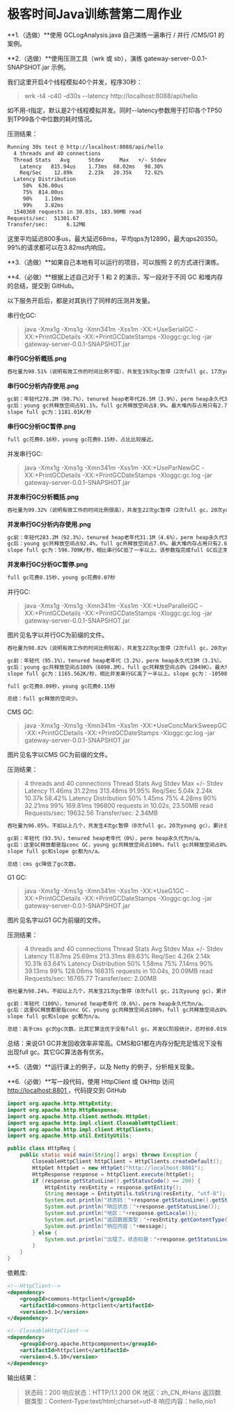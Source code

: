 # 极客时间Java训练营第二周作业

**1.（选做）**使用 GCLogAnalysis.java 自己演练一遍串行 / 并行 /CMS/G1 的案例。



**2.（选做）**使用压测工具（wrk 或 sb），演练 gateway-server-0.0.1-SNAPSHOT.jar 示例。

我们这里开启4个线程模拟40个并发，程序30秒：

> wrk -t4  -c40 -d30s --latency http://localhost:8088/api/hello

如不用-t指定，默认是2个线程模拟并发。同时--latency参数用于打印各个TP50到TP99各个中位数的耗时情况。

压测结果：

```markdown
Running 30s test @ http://localhost:8088/api/hello
  4 threads and 40 connections
  Thread Stats   Avg      Stdev     Max   +/- Stdev
    Latency   815.94us    1.73ms  68.02ms   98.38%
    Req/Sec    12.89k     2.23k   20.35k    72.92%
  Latency Distribution
     50%  636.00us
     75%  814.00us
     90%    1.10ms
     99%    3.82ms
  1540360 requests in 30.03s, 183.90MB read
Requests/sec:  51301.67
Transfer/sec:      6.12MB
```

这里平均延迟800多us，最大延迟68ms，平均qps为12890，最大qps20350。99%的请求都可以在3.82ms内响应。

**3.（选做）**如果自己本地有可以运行的项目，可以按照 2 的方式进行演练。



**4.（必做）**根据上述自己对于 1 和 2 的演示，写一段对于不同 GC 和堆内存的总结，提交到 GitHub。

以下服务开启后，都是对其执行了同样的压测并发量。

串行化GC:

> java -Xmx1g -Xms1g -Xmn341m -Xss1m -XX:+UseSerialGC -XX:+PrintGCDetails -XX:+PrintGCDateStamps -Xloggc:gc.log  -jar gateway-server-0.0.1-SNAPSHOT.jar

**串行GC分析概括.png**

```markdown
吞吐量为98.51%（说明有效工作的时间比例不错），共发生19次gc暂停（2次full gc，17次young gc），累计总gc暂停时间为0.31秒（日志总共记录了20秒内的信息）。
```

**串行GC分析内存使用.png**

```markdown
gc前：年轻代278.2M（90.7%），tenured heap老年代26.5M（3.9%），perm heap永久代33.1M（3.1%）。
gc后：young gc共释放空间占91.1%，full gc共释放空间占8.9%。最大堆内存占用只有2.7%。full gc平均回收速度：224.3M/次，young gc平均回收速度：271.7M/次。
slope full gc为：1181.01K/秒
```

**串行GC分析GC暂停.png**

```markdown
full gc花费0.16秒，young gc花费0.15秒，占比比较接近。
```

并发串行GC:

> java -Xmx1g -Xms1g -Xmn341m -Xss1m -XX:+UseParNewGC -XX:+PrintGCDetails -XX:+PrintGCDateStamps -Xloggc:gc.log  -jar gateway-server-0.0.1-SNAPSHOT.jar

**并发串行GC分析概括.png**

```markdown
吞吐量为99.32%（说明有效工作的时间比例很高），共发生22次gc暂停（2次full gc，20次young gc），累计总gc暂停时间为0.22秒（日志总共记录了32秒内的信息）。
```

**并发串行GC分析内存使用.png**

```markdown
gc前：年轻代283.2M（92.3%），tenured heap老年代31.1M（4.6%），perm heap永久代33.2M（3.1%）。
gc后：young gc共释放空间占92.4%，full gc共释放空间占7.6%。最大堆内存占用只有2.6%。full gc和young gc基本和串行GC速度差不多。
slope full gc为：596.709K/秒，相比串行GC低了一半以上。该参数指完成full GC后正常内存占用情况。
```
**并发串行GC分析GC暂停.png**

```markdown
full gc花费0.15秒，young gc花费0.07秒
```
并行GC:

>java -Xmx1g -Xms1g -Xmn341m -Xss1m -XX:+UseParallelGC -XX:+PrintGCDetails -XX:+PrintGCDateStamps -Xloggc:gc.log  -jar gateway-server-0.0.1-SNAPSHOT.jar

图片见名字以并行GC为前缀的文件。

```markdown
吞吐量为98.82%（说明有效工作的时间比例较高），共发生22次gc暂停（2次full gc，20次young gc），累计总gc暂停时间为0.24秒（日志总共记录了20秒内的信息）。

gc前：年轻代（95.1%），tenured heap老年代（3.2%），perm heap永久代33M（3.1%）。
gc后：young gc共释放空间占100%（6098.3M），full gc共释放空间占0%（2049K）。最大堆内存占用只有1.7%。full gc和young gc基本和串行GC速度差不多。
slope full gc为：1165.562K/秒，相比并发串行GC高了一半以上。slope gc为：-105083.638B/秒。

full gc花费0.09秒，young gc花费0.15秒

总结：full gc释放的空间少。
```

CMS GC:

> java -Xmx1g -Xms1g -Xmn341m -Xss1m -XX:+UseConcMarkSweepGC -XX:+PrintGCDetails -XX:+PrintGCDateStamps -Xloggc:gc.log  -jar gateway-server-0.0.1-SNAPSHOT.jar

图片见名字以CMS GC为前缀的文件。

压测结果：

>4 threads and 40 connections
>Thread Stats   Avg      Stdev     Max   +/- Stdev
>Latency    11.46ms   31.22ms 313.48ms   91.95%
>Req/Sec     5.04k     2.24k   10.37k    58.42%
>Latency Distribution
>50%    1.45ms
>75%    4.28ms
>90%   32.21ms
>99%  169.81ms
>196800 requests in 10.02s, 23.50MB read
>Requests/sec:  19632.56
>Transfer/sec:      2.34MB

```markdown
吞吐量为96.05%，不如以上几个，共发生4次gc暂停（0次full gc，20次young gc），累计总gc暂停时间为0.05秒（日志总共记录了1秒内的信息），少于以上几个GC算法。

gc前：年轻代（93.5%），tenured heap老年代（0%），perm heap永久代为n/a。
gc后：这里GC释放都是指conc GC，young gc共释放空间占100%，full gc共释放空间占0%。最大堆内存占用有29%。
slope full gc和slope gc都为n/a。

总结：cms gc降低了gc次数。
```

G1 GC:

> java -Xmx1g -Xms1g -Xmn341m -Xss1m -XX:+UseG1GC -XX:+PrintGCDetails -XX:+PrintGCDateStamps -Xloggc:gc.log  -jar gateway-server-0.0.1-SNAPSHOT.jar

图片见名字以G1 GC为前缀的文件。

压测结果：

>4 threads and 40 connections
>  Thread Stats   Avg      Stdev     Max   +/- Stdev
>    Latency    11.87ms   25.69ms 213.31ms   89.63%
>    Req/Sec     4.26k     2.14k   10.31k    63.64%
>  Latency Distribution
>     50%    1.58ms
>     75%    7.14ms
>     90%   39.13ms
>     99%  128.06ms
>  168315 requests in 10.04s, 20.09MB read
>Requests/sec:  16765.77
>Transfer/sec:      2.00MB

```markdown
吞吐量为98.24%，不如以上几个，共发生21次gc暂停（0次full gc，21次young gc），累计总gc暂停时间为0.3秒（日志总共记录了17秒内的信息），少于以上几个GC算法。

gc前：年轻代（100%），tenured heap老年代（0.6%），perm heap永久代为n/a。
gc后：这里GC释放都是指conc GC，young gc共释放空间占100%，full gc共释放空间占0%。
slope full gc和slope gc都为n/a。

总结：高于cms gc的gc次数，比其它算法优于没有full gc。并发GC阶段统计，总时长0.01980秒低于cms gc（0.367秒）18.5倍。
```

总结：来说G1 GC并发回收效率非常高。CMS和G1都在内存分配充足情况下没有出现full gc。其它GC算法各有优劣。

**5.（选做）**运行课上的例子，以及 Netty 的例子，分析相关现象。



**6.（必做）**写一段代码，使用 HttpClient 或 OkHttp 访问 [ http://localhost:8801 ](http://localhost:8801/)，代码提交到 GitHub

```java
import org.apache.http.HttpEntity;
import org.apache.http.HttpResponse;
import org.apache.http.client.methods.HttpGet;
import org.apache.http.impl.client.CloseableHttpClient;
import org.apache.http.impl.client.HttpClients;
import org.apache.http.util.EntityUtils;

public class HttpReq {
    public static void main(String[] args) throws Exception {
        CloseableHttpClient httpClient = HttpClients.createDefault();
        HttpGet httpGet = new HttpGet("http://localhost:8801");
        HttpResponse response = httpClient.execute(httpGet);
        if (response.getStatusLine().getStatusCode() == 200) {
            HttpEntity resEntity = response.getEntity();
            String message = EntityUtils.toString(resEntity, "utf-8");
            System.out.println("状态码："+response.getStatusLine().getStatusCode());
            System.out.println("响应状态："+response.getStatusLine());
            System.out.println("地区："+response.getLocale());
            System.out.println("返回数据类型："+resEntity.getContentType());
            System.out.println("响应内容："+message);
        } else {
            System.out.println("出错了。状态码是："+response.getStatusLine().getStatusCode());
        }
    }
}
```

依赖库:

```xml
<!--HttpClient-->
<dependency>
    <groupId>commons-httpclient</groupId>
    <artifactId>commons-httpclient</artifactId>
    <version>3.1</version>
</dependency>

<!--CloseableHttpClient-->
<dependency>
    <groupId>org.apache.httpcomponents</groupId>
    <artifactId>httpclient</artifactId>
    <version>4.5.10</version>
</dependency>
```

输出结果：

>状态码：200
>响应状态：HTTP/1.1 200 OK
>地区：zh_CN_#Hans
>返回数据类型：Content-Type:text/html;charset=utf-8
>响应内容：hello,nio1